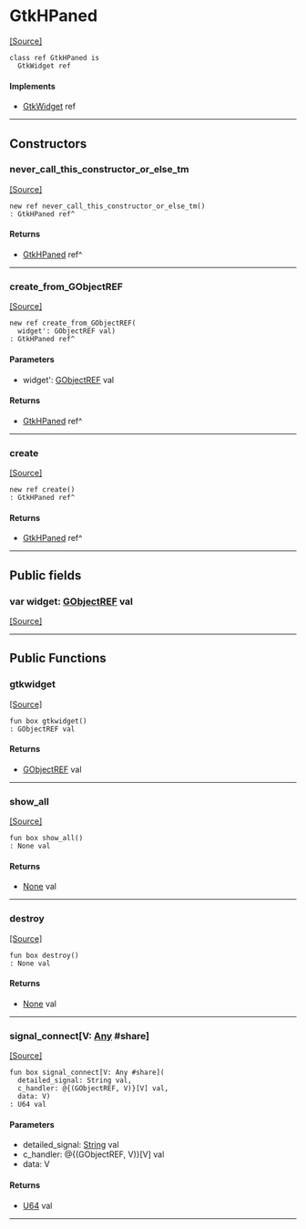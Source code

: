 # GtkHPaned
<span class="source-link">[[Source]](src/gtk3/GtkHPaned.md#L6)</span>
```pony
class ref GtkHPaned is
  GtkWidget ref
```

#### Implements

* [GtkWidget](gtk3-GtkWidget.md) ref

---

## Constructors

### never_call_this_constructor_or_else_tm
<span class="source-link">[[Source]](src/gtk3/GtkHPaned.md#L10)</span>


```pony
new ref never_call_this_constructor_or_else_tm()
: GtkHPaned ref^
```

#### Returns

* [GtkHPaned](gtk3-GtkHPaned.md) ref^

---

### create_from_GObjectREF
<span class="source-link">[[Source]](src/gtk3/GtkHPaned.md#L13)</span>


```pony
new ref create_from_GObjectREF(
  widget': GObjectREF val)
: GtkHPaned ref^
```
#### Parameters

*   widget': [GObjectREF](gtk3-..-gobject-GObjectREF.md) val

#### Returns

* [GtkHPaned](gtk3-GtkHPaned.md) ref^

---

### create
<span class="source-link">[[Source]](src/gtk3/GtkHPaned.md#L17)</span>


```pony
new ref create()
: GtkHPaned ref^
```

#### Returns

* [GtkHPaned](gtk3-GtkHPaned.md) ref^

---

## Public fields

### var widget: [GObjectREF](gtk3-..-gobject-GObjectREF.md) val
<span class="source-link">[[Source]](src/gtk3/GtkHPaned.md#L7)</span>



---

## Public Functions

### gtkwidget
<span class="source-link">[[Source]](src/gtk3/GtkHPaned.md#L9)</span>


```pony
fun box gtkwidget()
: GObjectREF val
```

#### Returns

* [GObjectREF](gtk3-..-gobject-GObjectREF.md) val

---

### show_all
<span class="source-link">[[Source]](src/gtk3/GtkWidget.md#L4)</span>


```pony
fun box show_all()
: None val
```

#### Returns

* [None](builtin-None.md) val

---

### destroy
<span class="source-link">[[Source]](src/gtk3/GtkWidget.md#L10)</span>


```pony
fun box destroy()
: None val
```

#### Returns

* [None](builtin-None.md) val

---

### signal_connect\[V: [Any](builtin-Any.md) #share\]
<span class="source-link">[[Source]](src/gtk3/GtkWidget.md#L13)</span>


```pony
fun box signal_connect[V: Any #share](
  detailed_signal: String val,
  c_handler: @{(GObjectREF, V)}[V] val,
  data: V)
: U64 val
```
#### Parameters

*   detailed_signal: [String](builtin-String.md) val
*   c_handler: @{(GObjectREF, V)}[V] val
*   data: V

#### Returns

* [U64](builtin-U64.md) val

---

